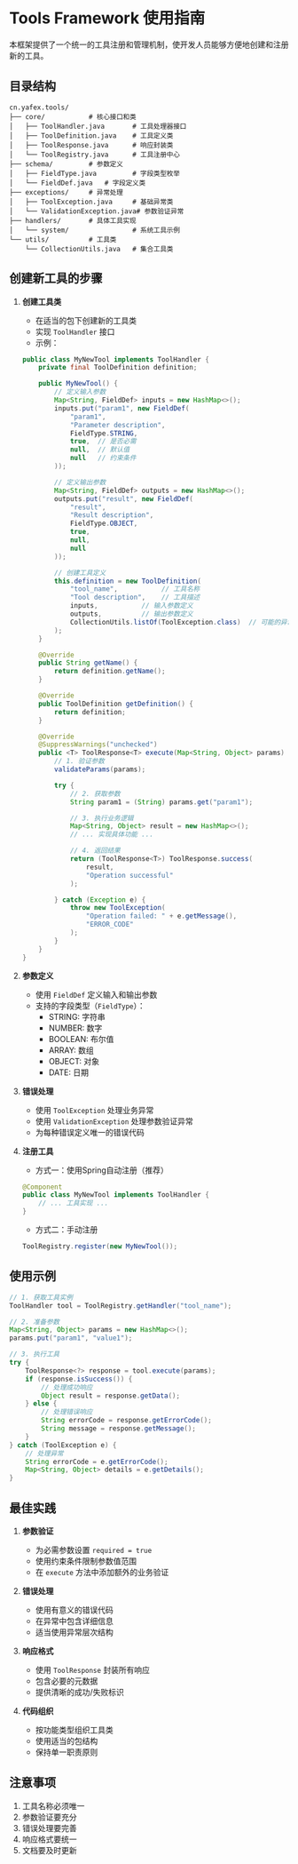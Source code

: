 # Tools Framework 使用指南

本框架提供了一个统一的工具注册和管理机制，使开发人员能够方便地创建和注册新的工具。

## 目录结构

```
cn.yafex.tools/
├── core/           # 核心接口和类
│   ├── ToolHandler.java       # 工具处理器接口
│   ├── ToolDefinition.java    # 工具定义类
│   ├── ToolResponse.java      # 响应封装类
│   └── ToolRegistry.java      # 工具注册中心
├── schema/         # 参数定义
│   ├── FieldType.java         # 字段类型枚举
│   └── FieldDef.java   # 字段定义类
├── exceptions/     # 异常处理
│   ├── ToolException.java     # 基础异常类
│   └── ValidationException.java# 参数验证异常
├── handlers/       # 具体工具实现
│   └── system/                # 系统工具示例
└── utils/          # 工具类
    └── CollectionUtils.java   # 集合工具类
```

## 创建新工具的步骤

1. **创建工具类**
   - 在适当的包下创建新的工具类
   - 实现 `ToolHandler` 接口
   - 示例：
   ```java
   public class MyNewTool implements ToolHandler {
       private final ToolDefinition definition;

       public MyNewTool() {
           // 定义输入参数
           Map<String, FieldDef> inputs = new HashMap<>();
           inputs.put("param1", new FieldDef(
               "param1",
               "Parameter description",
               FieldType.STRING,
               true,  // 是否必需
               null,  // 默认值
               null   // 约束条件
           ));

           // 定义输出参数
           Map<String, FieldDef> outputs = new HashMap<>();
           outputs.put("result", new FieldDef(
               "result",
               "Result description",
               FieldType.OBJECT,
               true,
               null,
               null
           ));

           // 创建工具定义
           this.definition = new ToolDefinition(
               "tool_name",           // 工具名称
               "Tool description",    // 工具描述
               inputs,           // 输入参数定义
               outputs,          // 输出参数定义
               CollectionUtils.listOf(ToolException.class)  // 可能的异常
           );
       }

       @Override
       public String getName() {
           return definition.getName();
       }

       @Override
       public ToolDefinition getDefinition() {
           return definition;
       }

       @Override
       @SuppressWarnings("unchecked")
       public <T> ToolResponse<T> execute(Map<String, Object> params) throws ToolException {
           // 1. 验证参数
           validateParams(params);

           try {
               // 2. 获取参数
               String param1 = (String) params.get("param1");

               // 3. 执行业务逻辑
               Map<String, Object> result = new HashMap<>();
               // ... 实现具体功能 ...

               // 4. 返回结果
               return (ToolResponse<T>) ToolResponse.success(
                   result,
                   "Operation successful"
               );

           } catch (Exception e) {
               throw new ToolException(
                   "Operation failed: " + e.getMessage(),
                   "ERROR_CODE"
               );
           }
       }
   }
   ```

2. **参数定义**
   - 使用 `FieldDef` 定义输入和输出参数
   - 支持的字段类型（`FieldType`）：
     * STRING: 字符串
     * NUMBER: 数字
     * BOOLEAN: 布尔值
     * ARRAY: 数组
     * OBJECT: 对象
     * DATE: 日期

3. **错误处理**
   - 使用 `ToolException` 处理业务异常
   - 使用 `ValidationException` 处理参数验证异常
   - 为每种错误定义唯一的错误代码

4. **注册工具**
   - 方式一：使用Spring自动注册（推荐）
   ```java
   @Component
   public class MyNewTool implements ToolHandler {
       // ... 工具实现 ...
   }
   ```

   - 方式二：手动注册
   ```java
   ToolRegistry.register(new MyNewTool());
   ```

## 使用示例

```java
// 1. 获取工具实例
ToolHandler tool = ToolRegistry.getHandler("tool_name");

// 2. 准备参数
Map<String, Object> params = new HashMap<>();
params.put("param1", "value1");

// 3. 执行工具
try {
    ToolResponse<?> response = tool.execute(params);
    if (response.isSuccess()) {
        // 处理成功响应
        Object result = response.getData();
    } else {
        // 处理错误响应
        String errorCode = response.getErrorCode();
        String message = response.getMessage();
    }
} catch (ToolException e) {
    // 处理异常
    String errorCode = e.getErrorCode();
    Map<String, Object> details = e.getDetails();
}
```

## 最佳实践

1. **参数验证**
   - 为必需参数设置 `required = true`
   - 使用约束条件限制参数值范围
   - 在 `execute` 方法中添加额外的业务验证

2. **错误处理**
   - 使用有意义的错误代码
   - 在异常中包含详细信息
   - 适当使用异常层次结构

3. **响应格式**
   - 使用 `ToolResponse` 封装所有响应
   - 包含必要的元数据
   - 提供清晰的成功/失败标识

4. **代码组织**
   - 按功能类型组织工具类
   - 使用适当的包结构
   - 保持单一职责原则

## 注意事项

1. 工具名称必须唯一
2. 参数验证要充分
3. 错误处理要完善
4. 响应格式要统一
5. 文档要及时更新